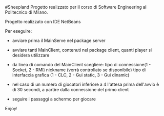 #Sheepland
Progetto realizzato per il corso di Software Engineering al Politecnico di Milano.

Progetto realizzato con IDE NetBeans

Per eseguire:
 - avviare prima il MainServe nel package server
 - avviare tanti MainClient, contenuti nel package client, quanti player si desidera utilizzare

 - da linea di comando del MainClient scegliere:
	tipo di connessione(1 - Socket, 2 - RMI)
	nickname (verrà controllato se disponibile)
	tipo di interfaccia grafica (1 - CLC, 2 - Gui static, 3 - Gui dinamic)

 - nel caso di un numero di giocatori inferiore a 4 l'attesa prima dell'avvio è di 30 secondi, a partire dalla connessione del primo client

 - seguire i passaggi a schermo per giocare

Enjoy!
